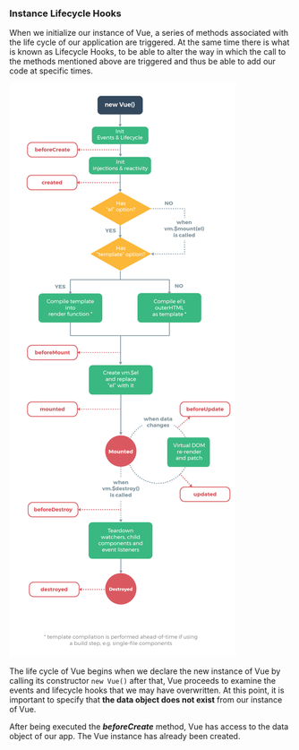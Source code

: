### Instance Lifecycle Hooks

When we initialize our instance of Vue, a series of methods associated with the life cycle of our application are triggered. At the same time there is what is known as Lifecycle Hooks, to be able to alter the way in which the call to the methods mentioned above are triggered and thus be able to add our code at specific times.

![lifecycle](../assets/class3/lifecycle.png)

The life cycle of Vue begins when we declare the new instance of Vue by calling its constructor `new Vue()` after that, Vue proceeds to examine the events and lifecycle hooks that we may have overwritten.
At this point, it is important to specify that **the data object does not exist** from our instance of Vue.

After being executed the **_beforeCreate_** method, Vue has access to the data object of our app. The Vue instance has already been created.
